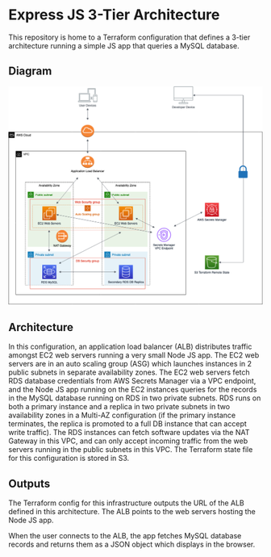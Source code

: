 # Express JS 3-Tier Architecture 

This repository is home to a Terraform configuration that defines a 3-tier
architecture running a simple JS app that queries a MySQL database.

## Diagram

<img src="diagram/AWS-express-3-tier.drawio.png?raw=true">

## Architecture

In this configuration, an application load balancer (ALB) distributes traffic amongst EC2 web servers running a very small Node JS app.  The EC2 web servers are in an auto scaling group (ASG) which launches instances in 2 public subnets in separate availability zones.  The EC2 web servers fetch RDS database credentials from AWS Secrets Manager via a VPC endpoint, and the Node JS app running on the EC2 instances queries for the records in the MySQL database running on RDS in two private subnets.  RDS runs on both a primary instance and a replica in two private subnets in two availability zones in a Multi-AZ configuration (if the primary instance terminates, the replica is promoted to a full DB instance that can accept write traffic).  The RDS instances can fetch software updates via the NAT Gateway in this VPC, and can only accept incoming traffic from the web servers running in the public subnets in this VPC.  The Terraform state file for this configuration is stored in S3. 


## Outputs

The Terraform config for this infrastructure outputs the URL of the ALB defined in this architecture.  The ALB points to the web servers hosting the Node JS app.

When the user connects to the ALB, the app fetches MySQL database records and returns them as a JSON object which displays in the browser.

